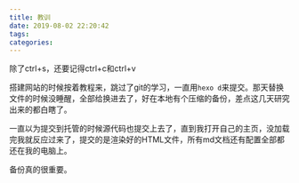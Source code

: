 ```yaml
---
title: 教训
date: 2019-08-02 22:20:42
tags:
categories:
---
```


除了ctrl+s，还要记得ctrl+c和ctrl+v

<!--more-->

搭建网站的时候按着教程来，跳过了git的学习，一直用```hexo d```来提交。那天替换文件的时候没睡醒，全部给换进去了，好在本地有个压缩的备份，差点这几天研究出来的都白瞎了。

一直以为提交到托管的时候源代码也提交上去了，直到我打开自己的主页，没加载完我就反应过来了，提交的是渲染好的HTML文件，所有md文档还有配置全部都还在我的电脑上。

备份真的很重要。